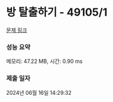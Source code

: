 # 방 탈출하기 - 49105/1 

[문제 링크](https://level.goorm.io/exam/49105/%EB%B0%A9-%ED%83%88%EC%B6%9C%ED%95%98%EA%B8%B0/quiz/1) 

### 성능 요약

메모리: 47.22 MB, 시간: 0.90 ms

### 제출 일자

2024년 06월 16일 14:29:32

